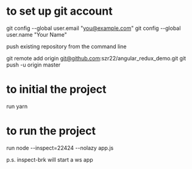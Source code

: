 # to set up git account

git config --global user.email "you@example.com"
git config --global user.name "Your Name"

push existing repository from the command line

git remote add origin git@github.com:szr22/angular_redux_demo.git
git push -u origin master

# to initial the project
run yarn

# to run the project
run node --inspect=22424 --nolazy app.js

p.s. inspect-brk will start a ws app